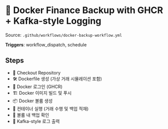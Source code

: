 # 🐳 Docker Finance Backup with GHCR + Kafka-style Logging

Source: `.github/workflows/docker-backup-workflow.yml`

**Triggers**: workflow_dispatch, schedule

## Steps
- 📁 Checkout Repository
- 🛠️ Dockerfile 생성 (가상 거래 시뮬레이션 포함)
- 🔐 Docker 로그인 (GHCR)
- 🏗️ Docker 이미지 빌드 및 푸시
- 📦 Docker 볼륨 생성
- 🚀 컨테이너 실행 (거래 수행 및 백업 적재)
- 📂 볼륨 내 백업 확인
- 📄 Kafka-style 로그 출력
